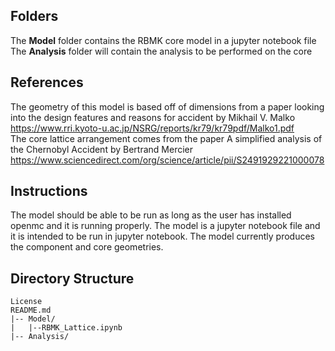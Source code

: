 ## Folders
The **Model** folder contains the RBMK core model in a jupyter notebook file
The **Analysis** folder will contain the analysis to be performed on the core

## References
The geometry of this model is based off of dimensions from a paper looking into the design features and reasons for accident by Mikhail V. Malko  
https://www.rri.kyoto-u.ac.jp/NSRG/reports/kr79/kr79pdf/Malko1.pdf  
The core lattice arrangement comes from the paper A simplified analysis of the Chernobyl Accident by Bertrand Mercier https://www.sciencedirect.com/org/science/article/pii/S2491929221000078

## Instructions
The model should be able to be run as long as the user has installed openmc and it is running properly. The model is a jupyter notebook file and it is intended to be run in jupyter notebook. The model currently produces the component and core geometries.

## Directory Structure
```
License
README.md
|-- Model/
|   |--RBMK_Lattice.ipynb
|-- Analysis/
```
